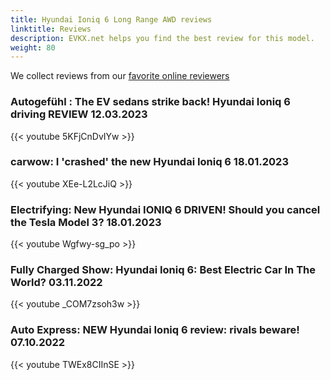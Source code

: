 ```yaml
---
title: Hyundai Ioniq 6 Long Range AWD reviews
linktitle: Reviews
description: EVKX.net helps you find the best review for this model. 
weight: 80
---
```

We collect reviews from our [favorite online reviewers](/guides/evreviewers/)

### Autogefühl : The EV sedans strike back! Hyundai Ioniq 6 driving REVIEW 12.03.2023

{{< youtube 5KFjCnDvIYw >}}
### carwow: I 'crashed' the new Hyundai Ioniq 6  18.01.2023

{{< youtube XEe-L2LcJiQ >}}
### Electrifying: New Hyundai IONIQ 6 DRIVEN! Should you cancel the Tesla Model 3? 18.01.2023

{{< youtube Wgfwy-sg_po >}}
### Fully Charged Show: Hyundai Ioniq 6: Best Electric Car In The World? 03.11.2022

{{< youtube _COM7zsoh3w >}}
### Auto Express: NEW Hyundai Ioniq 6 review: rivals beware! 07.10.2022

{{< youtube TWEx8CIInSE >}}
